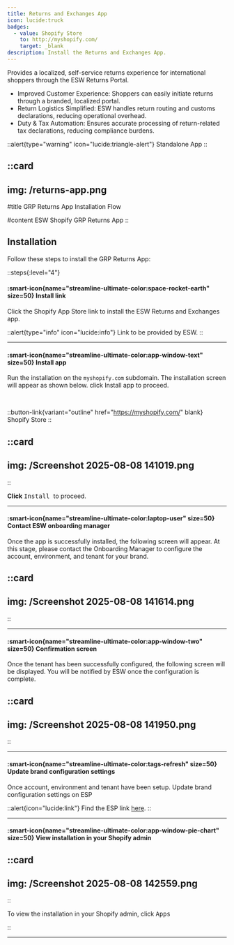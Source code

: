 ```yaml
---
title: Returns and Exchanges App
icon: lucide:truck
badges:
  - value: Shopify Store
    to: http://myshopify.com/
    target: _blank
description: Install the Returns and Exchanges App.
---
```


Provides a localized, self-service returns experience for international shoppers through the ESW Returns Portal.

<ul role="list" class="list-disc marker:text-teal-400 ...">
  <li>Improved Customer Experience: Shoppers can easily initiate returns through a branded, localized portal.</li>
  <li>Return Logistics Simplified: ESW handles return routing and customs declarations, reducing operational overhead.</li>
  <li>Duty & Tax Automation: Ensures accurate processing of return-related tax declarations, reducing compliance burdens.</li>
</ul>

::alert{type="warning" icon="lucide:triangle-alert"}
  Standalone App
::



::card
---
img: /returns-app.png
---
#title
GRP Returns App Installation Flow

#content
ESW Shopify GRP Returns App
::


## Installation

Follow these steps to install the GRP Returns App:

::steps{:level="4"}
#### :smart-icon{name="streamline-ultimate-color:space-rocket-earth" size=50} Install link

Click the Shopify App Store link to install the ESW Returns and Exchanges app.

::alert{type="info" icon="lucide:info"}
  Link to be provided by ESW.
::

---

#### :smart-icon{name="streamline-ultimate-color:app-window-text" size=50} Install app

Run the installation on the `myshopify.com` subdomain.
The installation screen will appear as shown below. click Install app to proceed. 

<br>

::button-link{variant="outline" href="https://myshopify.com/" blank}
Shopify Store
::            

::card
---
img: /Screenshot 2025-08-08 141019.png
---
::

**Click** <kbd class="min-h-7.5 inline-flex justify-center items-center py-1 px-1.5 bg-white border border-gray-200 font-JetBrains Mono text-sm text-gray-800 shadow-[0px_2px_0px_0px_rgba(0,0,0,0.08)] dark:bg-neutral-900 dark:border-neutral-700 dark:text-neutral-200 dark:shadow-[0px_2px_0px_0px_rgba(255,255,255,0.1)] rounded-md">
    Install
  </kbd> to proceed.

---

#### :smart-icon{name="streamline-ultimate-color:laptop-user" size=50} Contact ESW onboarding manager

Once the app is successfully installed, the following screen will appear.
At this stage, please contact the Onboarding Manager to configure the account, environment, and tenant for your brand. 

::card
---
img: /Screenshot 2025-08-08 141614.png
---
::

---

#### :smart-icon{name="streamline-ultimate-color:app-window-two" size=50} Confirmation screen

Once the tenant has been successfully configured, the following screen will be displayed.
You will be notified by ESW once the configuration is complete.

::card
---
img: /Screenshot 2025-08-08 141950.png
---
::

---

#### :smart-icon{name="streamline-ultimate-color:tags-refresh" size=50} Update brand configuration settings

Once account, environment and tenant have been setup. Update brand configuration 
settings on ESP

::alert{icon="lucide:link"}
Find the ESP link <a href="https://esp-core-ui.test.eshopworld.net/" target="_blank" rel="noopener noreferrer">here</a>.
::

---

#### :smart-icon{name="streamline-ultimate-color:app-window-pie-chart" size=50} View installation in your Shopify admin

::card
---
img: /Screenshot 2025-08-08 142559.png
---
::

To view the installation in your Shopify admin, click <kbd class="min-h-7.5 inline-flex justify-center items-center py-1 px-1.5 bg-white border border-gray-200 font-JetBrains Mono text-sm text-gray-800 shadow-[0px_2px_0px_0px_rgba(0,0,0,0.08)] dark:bg-neutral-900 dark:border-neutral-700 dark:text-neutral-200 dark:shadow-[0px_2px_0px_0px_rgba(255,255,255,0.1)] rounded-md">
    Apps
  </kbd>

::

---